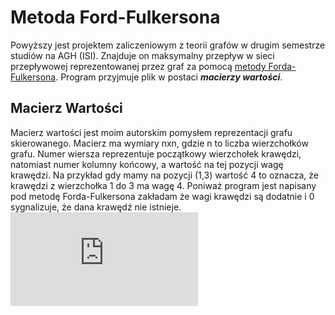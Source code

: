 # Metoda Ford-Fulkersona
Powyższy jest projektem zaliczeniowym z teorii grafów w drugim semestrze studiów na AGH (ISI).
Znajduje on maksymalny przepływ w sieci przepływowej reprezentowanej przez graf za pomocą [metody Forda-Fulkersona](https://pl.wikipedia.org/wiki/Metoda_Forda-Fulkersona).
Program przyjmuje plik w postaci **_macierzy wartości_**.

## Macierz Wartości
Macierz wartości jest moim autorskim pomysłem reprezentacji grafu skierowanego. Macierz ma wymiary nxn, gdzie n to liczba wierzchołków grafu. Numer wiersza reprezentuje początkowy wierzchołek krawędzi, natomiast numer kolumny końcowy, a wartość na tej pozycji wagę krawędzi. Na przykład gdy mamy na pozycji (1,3) wartość 4 to oznacza, że krawędzi z wierzchołka 1 do 3 ma wagę 4. Poniważ program jest napisany pod metodę Forda-Fulkersona zakładam że wagi krawędzi są dodatnie i 0 sygnalizuje, że dana krawędź nie istnieje.![Graf, na którym domyślnie działa program](https://github.com/fiszuuu/TG_projekt/blob/main/graf_domy%C5%9Blny.pdf)
